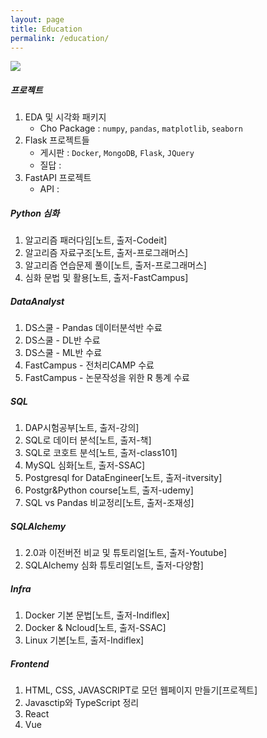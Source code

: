 ```yaml
---
layout: page
title: Education
permalink: /education/
---
```


![](https://postfiles.pstatic.net/data32/2008/5/20/189/%BF%AA%B7%AE%BA%F9%BB%EA3_james_0723.jpg?type=w2)

##### 프로젝트

1. EDA 및 시각화 패키지
   - Cho Package : `numpy`, `pandas`, `matplotlib`, `seaborn`
2. Flask 프로젝트들
   - 게시판 : `Docker`, `MongoDB`, `Flask`, `JQuery`
   - 질답 :
3. FastAPI 프로젝트
   - API :

##### Python 심화

1. 알고리즘 패러다임[노트, 출저-Codeit]
2. 알고리즘 자료구조[노트, 출저-프로그래머스]
3. 알고리즘 연습문제 풀이[노트, 출저-프로그래머스]
4. 심화 문법 및 활용[노트, 출저-FastCampus]

##### DataAnalyst

1. DS스쿨 - Pandas 데이터분석반 수료
2. DS스쿨 - DL반 수료
3. DS스쿨 - ML반 수료
4. FastCampus - 전처리CAMP 수료
5. FastCampus - 논문작성을 위한 R 통계 수료

##### SQL

1. DAP시험공부[노트, 출저-강의]
2. SQL로 데이터 분석[노트, 출저-책]
3. SQL로 코호트 분석[노트, 출저-class101]
4. MySQL 심화[노트, 출저-SSAC]
5. Postgresql for DataEngineer[노트, 출저-itversity]
6. Postgr&Python course[노트, 출저-udemy]
7. SQL vs Pandas 비교정리[노트, 출저-조재성]

##### SQLAlchemy

1. 2.0과 이전버전 비교 및 튜토리얼[노트, 출저-Youtube]
2. SQLAlchemy 심화 튜토리얼[노트, 출저-다양함]

##### Infra

1. Docker 기본 문법[노트, 출저-Indiflex]
2. Docker & Ncloud[노트, 출저-SSAC]
3. Linux 기본[노트, 출저-Indiflex]

##### Frontend

1. HTML, CSS, JAVASCRIPT로 모던 웹페이지 만들기[프로젝트]
2. Javasctip와 TypeScript 정리
3. React
4. Vue
